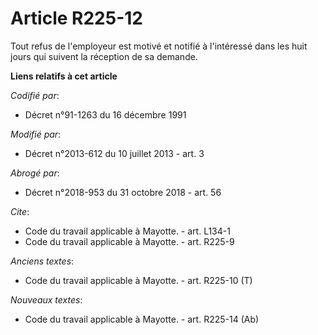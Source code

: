 # Article R225-12

Tout refus de l'employeur est motivé et notifié à l'intéressé dans les huit jours qui suivent la réception de sa demande.

**Liens relatifs à cet article**

_Codifié par_:

  - Décret n°91-1263 du 16 décembre 1991

_Modifié par_:

  - Décret n°2013-612 du 10 juillet 2013 - art. 3

_Abrogé par_:

  - Décret n°2018-953 du 31 octobre 2018 - art. 56

_Cite_:

  - Code du travail applicable à Mayotte. - art. L134-1
  - Code du travail applicable à Mayotte. - art. R225-9

_Anciens textes_:

  - Code du travail applicable à Mayotte. - art. R225-10 (T)

_Nouveaux textes_:

  - Code du travail applicable à Mayotte. - art. R225-14 (Ab)
